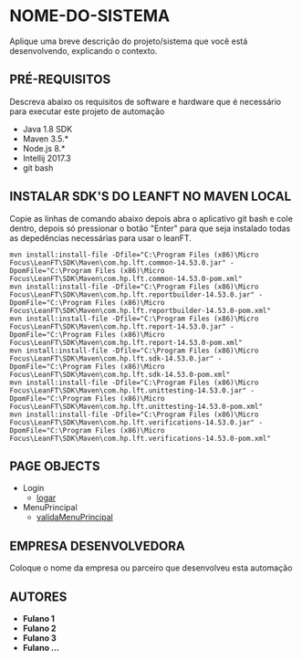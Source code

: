 # NOME-DO-SISTEMA

Aplique uma breve descrição do projeto/sistema que você está desenvolvendo, explicando o contexto.


## PRÉ-REQUISITOS

Descreva abaixo os requisitos de software e hardware que é necessário para executar este projeto de automação

*   Java 1.8 SDK
*   Maven 3.5.*
*   Node.js 8.*
*   Intellij 2017.3
*   git bash

## INSTALAR SDK'S DO LEANFT NO MAVEN LOCAL

Copie as linhas de comando abaixo depois abra o aplicativo git bash e cole dentro, depois só pressionar o botão "Enter" para que seja instalado todas as depedências necessárias para usar o leanFT.

```
mvn install:install-file -Dfile="C:\Program Files (x86)\Micro Focus\LeanFT\SDK\Maven\com.hp.lft.common-14.53.0.jar" -DpomFile="C:\Program Files (x86)\Micro Focus\LeanFT\SDK\Maven\com.hp.lft.common-14.53.0-pom.xml" 
mvn install:install-file -Dfile="C:\Program Files (x86)\Micro Focus\LeanFT\SDK\Maven\com.hp.lft.reportbuilder-14.53.0.jar" -DpomFile="C:\Program Files (x86)\Micro Focus\LeanFT\SDK\Maven\com.hp.lft.reportbuilder-14.53.0-pom.xml" 
mvn install:install-file -Dfile="C:\Program Files (x86)\Micro Focus\LeanFT\SDK\Maven\com.hp.lft.report-14.53.0.jar" -DpomFile="C:\Program Files (x86)\Micro Focus\LeanFT\SDK\Maven\com.hp.lft.report-14.53.0-pom.xml" 
mvn install:install-file -Dfile="C:\Program Files (x86)\Micro Focus\LeanFT\SDK\Maven\com.hp.lft.sdk-14.53.0.jar" -DpomFile="C:\Program Files (x86)\Micro Focus\LeanFT\SDK\Maven\com.hp.lft.sdk-14.53.0-pom.xml" 
mvn install:install-file -Dfile="C:\Program Files (x86)\Micro Focus\LeanFT\SDK\Maven\com.hp.lft.unittesting-14.53.0.jar" -DpomFile="C:\Program Files (x86)\Micro Focus\LeanFT\SDK\Maven\com.hp.lft.unittesting-14.53.0-pom.xml" 
mvn install:install-file -Dfile="C:\Program Files (x86)\Micro Focus\LeanFT\SDK\Maven\com.hp.lft.verifications-14.53.0.jar" -DpomFile="C:\Program Files (x86)\Micro Focus\LeanFT\SDK\Maven\com.hp.lft.verifications-14.53.0-pom.xml"
```

## PAGE OBJECTS

*   Login
    * [logar](src/main/java/br/com/primecontrol/Login.java)
*   MenuPrincipal
    * [validaMenuPrincipal](src/main/java/br/com/primecontrol/MenuPrincipal.java)


## EMPRESA DESENVOLVEDORA

Coloque o nome da empresa ou parceiro que desenvolveu esta automação

## AUTORES

* **Fulano 1**
* **Fulano 2**
* **Fulano 3**
* **Fulano ...**